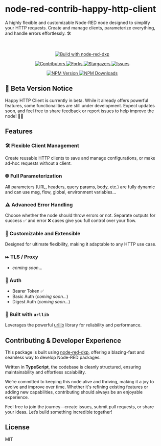 # node-red-contrib-happy-http-client

A highly flexible and customizable Node-RED node designed to simplify your HTTP requests.
Create and manage clients, parameterize everything, and handle errors effortlessly. 🛠️

<br/>
<p align="center">
  <a href="https://www.npmjs.com/package/@keload/node-red-dxp" aria-label="Build with node-red-dxp">
    <img src="https://img.shields.io/badge/Build%20with-node--red--dxp-blue?style=for-the-badge" alt="Build with node-red-dxp">
  </a>
</p>
<p align="center">
    <a href="https://github.com/clement-berard/node-red-contrib-happy-http-client/graphs/contributors">
        <img src="https://img.shields.io/github/contributors/clement-berard/node-red-contrib-happy-http-client.svg?style=for-the-badge" alt="Contributors">
    </a>
    <a href="https://github.com/clement-berard/node-red-contrib-happy-http-client/network/members">
        <img src="https://img.shields.io/github/forks/clement-berard/node-red-contrib-happy-http-client.svg?style=for-the-badge" alt="Forks">
    </a>
    <a href="https://github.com/clement-berard/node-red-contrib-happy-http-client/stargazers">
        <img src="https://img.shields.io/github/stars/clement-berard/node-red-contrib-happy-http-client.svg?style=for-the-badge" alt="Stargazers">
    </a>
    <a href="https://github.com/clement-berard/node-red-contrib-happy-http-client/issues">
        <img src="https://img.shields.io/github/issues/clement-berard/node-red-contrib-happy-http-client.svg?style=for-the-badge" alt="Issues">
    </a>
</p>
<p align="center">
  <a aria-label="NPM Version" href="https://www.npmjs.com/package/@keload/node-red-contrib-happy-http-client">
    <img alt="NPM Version" src="https://img.shields.io/npm/v/@keload/node-red-contrib-happy-http-client.svg?label=NPM&logo=npm&style=for-the-badge&color=0470FF&logoColor=white">
  </a>
  <a aria-label="NPM Download Count" href="https://www.npmjs.com/package/@keload/node-red-contrib-happy-http-client">
    <img alt="NPM Downloads" src="https://img.shields.io/npm/dt/@keload/node-red-contrib-happy-http-client?label=Downloads&style=for-the-badge&color=67ACF3">
  </a>
</p>


## 🚧 Beta Version Notice

Happy HTTP Client is currently in beta. While it already offers powerful features, some functionalities are still under development.
Expect updates soon, and feel free to share feedback or report issues to help improve the node! 🚀✨

## Features

### 🛠️ Flexible Client Management

Create reusable HTTP clients to save and manage configurations, or make ad-hoc requests without a client.

### 🌐 Full Parameterization

All parameters (URL, headers, query params, body, etc.) are fully dynamic and can use msg, flow, global, environment variables...

### ⚠️ Advanced Error Handling

Choose whether the node should throw errors or not. Separate outputs for success ✅ and error ❌ cases give you full control over your flow.

### 🎨 Customizable and Extensible

Designed for ultimate flexibility, making it adaptable to any HTTP use case.

### ⏩︎ TLS / Proxy

- _coming soon_...

### 🔐 Auth

- Bearer Token ✅
- Basic Auth (_coming soon_...)
- Digest Auth (_coming soon_...)

### 🚀 Built with `urllib`

Leverages the powerful [urllib](https://www.npmjs.com/package/urllib) library for reliability and performance.

## Contributing & Developer Experience
This package is built using [node-red-dxp](https://www.npmjs.com/package/@keload/node-red-dxp), offering a blazing-fast and seamless way to develop Node-RED packages. 

Written in **TypeScript**, the codebase is cleanly structured, ensuring maintainability and effortless scalability.

We’re committed to keeping this node alive and thriving, making it a joy to evolve and improve over time. Whether it's refining existing features or adding new capabilities, contributing should always be an enjoyable experience.

Feel free to join the journey—create issues, submit pull requests, or share your ideas. Let’s build something incredible together!

## License

MIT
